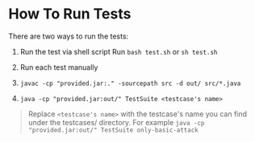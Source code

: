 # How To Run Tests

There are two ways to run the tests: 

1. Run the test via shell script
Run `bash test.sh` or `sh test.sh`
   
2. Run each test manually
1. `javac -cp "provided.jar:." -sourcepath src -d out/ src/*.java`
4. `java -cp "provided.jar:out/" TestSuite <testcase's name>`
> Replace `<testcase's name>` with the testcase's name you can find under the testcases/ directory. 
> For example `java -cp "provided.jar:out/" TestSuite only-basic-attack`